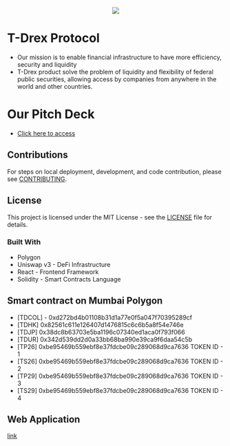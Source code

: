 <div align="center">
  <img src="https://github.com/goblockchain/t-drex-frontend/assets/90073210/e5ce8a9a-cedb-45bd-995f-657870bda1f2" />
</div>

# T-Drex Protocol 
 - Our mission is to enable financial infrastructure to have more efficiency, security and liquidity <br />
 - T-Drex product solve the problem of liquidity and flexibility of federal public securities, allowing access by companies from anywhere in the world and other countries.

 # Our Pitch Deck
 - [Click here to access](https://www.canva.com/design/DAF01t5gs3Y/aMABoKWOiMVfthMVLiAP9A/view?utm_content=DAF01t5gs3Y&utm_campaign=designshare&utm_medium=link&utm_source=editor)

## Contributions
For steps on local deployment, development, and code contribution, please see [CONTRIBUTING](./CONTRIBUTING.md).

## License
This project is licensed under the MIT License - see the [LICENSE](LICENSE.md) file for details.

### Built With
- Polygon 
- Uniswap v3 - DeFi Infrastructure
- React - Frontend Framework
- Solidity - Smart Contracts Language

## Smart contract on Mumbai Polygon
- [TDCOL]	- 0xd272bd4b01108b31d1a77e0f5a047f70395289cf	
- [TDHK]	0x82561c611e126407d1476815c6c6b5a8f54e746e	
- [TDJP]	0x38dc8b63703e5ba1196c07340ed1aca0f793f066	
- [TDUR]	0x342d539dd2d0a33bb68ba990e39ca9f6daa54c5b	
- [TP26]	0xbe95469b559ebf8e37fdcbe09c289068d9ca7636 	TOKEN ID - 1
- [TS26]	0xbe95469b559ebf8e37fdcbe09c289068d9ca7636	TOKEN ID - 2
- [TP29]	0xbe95469b559ebf8e37fdcbe09c289068d9ca7636	TOKEN ID - 3
- [TS29]	0xbe95469b559ebf8e37fdcbe09c289068d9ca7636	TOKEN ID - 4

## Web Application 
[link](https://tdrex-home.vercel.app/)
